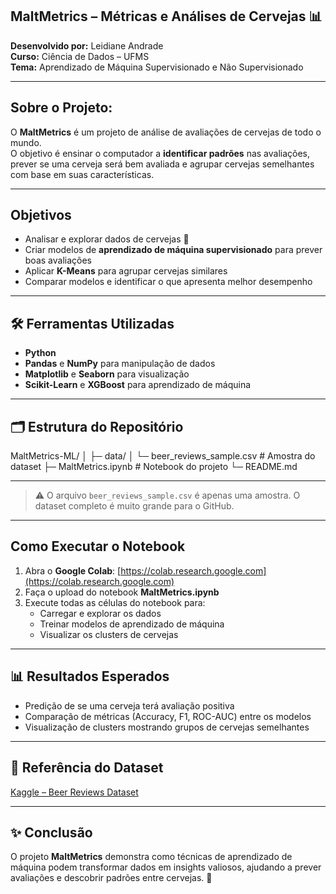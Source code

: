 ##  MaltMetrics – Métricas e Análises de Cervejas 📊

**Desenvolvido por:** Leidiane Andrade  
**Curso:** Ciência de Dados – UFMS  
**Tema:** Aprendizado de Máquina Supervisionado e Não Supervisionado  

---

##  Sobre o Projeto:
O **MaltMetrics** é um projeto de análise de avaliações de cervejas de todo o mundo.  
O objetivo é ensinar o computador a **identificar padrões** nas avaliações, prever se uma cerveja será bem avaliada e agrupar cervejas semelhantes com base em suas características.

---

##  Objetivos
- Analisar e explorar dados de cervejas 🍺  
- Criar modelos de **aprendizado de máquina supervisionado** para prever boas avaliações  
- Aplicar **K-Means** para agrupar cervejas similares  
- Comparar modelos e identificar o que apresenta melhor desempenho  

---

## 🛠 Ferramentas Utilizadas
- **Python**  
- **Pandas** e **NumPy** para manipulação de dados  
- **Matplotlib** e **Seaborn** para visualização  
- **Scikit-Learn** e **XGBoost** para aprendizado de máquina  
---

## 🗂 Estrutura do Repositório

MaltMetrics-ML/
│
├─ data/
│ └─ beer_reviews_sample.csv # Amostra do dataset
├─ MaltMetrics.ipynb # Notebook do projeto
└─ README.md 

---


> ⚠️ O arquivo `beer_reviews_sample.csv` é apenas uma amostra. O dataset completo é muito grande para o GitHub.

---

##  Como Executar o Notebook

1. Abra o **Google Colab**: [https://colab.research.google.com](https://colab.research.google.com)  
2. Faça o upload do notebook **MaltMetrics.ipynb**  
3. Execute todas as células do notebook para:  
   - Carregar e explorar os dados  
   - Treinar modelos de aprendizado de máquina  
   - Visualizar os clusters de cervejas  

---

## 📊 Resultados Esperados
- Predição de se uma cerveja terá avaliação positiva  
- Comparação de métricas (Accuracy, F1, ROC-AUC) entre os modelos  
- Visualização de clusters mostrando grupos de cervejas semelhantes  

---

## 🔗 Referência do Dataset
[Kaggle – Beer Reviews Dataset](https://www.kaggle.com/datasets/nickhould/craft-beer-reviews)

---

## ✨ Conclusão
O projeto **MaltMetrics** demonstra como técnicas de aprendizado de máquina podem transformar dados em insights valiosos, ajudando a prever avaliações e descobrir padrões entre cervejas. 🍻

